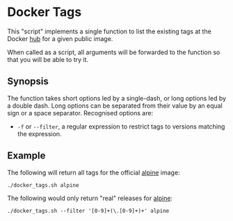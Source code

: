# Docker Tags

This "script" implements a single function to list the existing tags at the
Docker [hub] for a given public image.

  [hub]: https://hub.docker.com/

When called as a script, all arguments will be forwarded to the function so that
you will be able to try it.

## Synopsis

The function takes short options led by a single-dash, or long options led by a
double dash. Long options can be separated from their value by an equal sign or
a space separator. Recognised options are:

+ `-f` or `--filter`, a regular expression to restrict tags to versions matching
  the expression.

## Example

The following will return all tags for the official [alpine] image:

```shell
./docker_tags.sh alpine
```

The following would only return "real" releases for [alpine]:

```shell
./docker_tags.sh --filter '[0-9]+(\.[0-9]+)+' alpine
```

  [alpine]: https://hub.docker.com/_/alpine